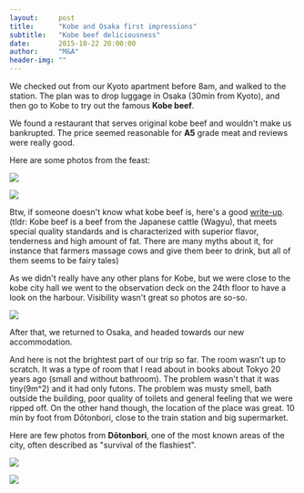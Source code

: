 ```yaml
---
layout:     post
title:      "Kobe and Osaka first impressions"
subtitle:   "Kobe beef deliciousness"
date:       2015-10-22 20:00:00
author:     "M&A"
header-img: ""
---
```


We checked out from our Kyoto apartment before 8am, and walked to the station.
The plan was to drop luggage in Osaka (30min from Kyoto), and then go to Kobe to try out the famous **Kobe beef**.

We found a restaurant that serves original kobe beef and wouldn't make us bankrupted. The price seemed reasonable for **A5** grade meat and reviews were really good.

Here are some photos from the feast:

![](https://lh3.googleusercontent.com/-RqZStjABt8M/VijdQkTBedI/AAAAAAAAVe4/tP8TLEhvNFQ/s800-Ic42/20151022_113306.jpg)

![](https://lh3.googleusercontent.com/-giPL5LOcw3M/VijeTUBbP4I/AAAAAAAAVfc/BYa9tcmVtSw/s800-Ic42/20151022_113815.jpg)

Btw, if someone doesn't know what kobe beef is, here's a good [write-up](http://notesofnomads.com/kobe-beef/). (tldr: Kobe beef is a beef from the Japanese cattle (Wagyu), that meets special quality standards and is characterized with superior flavor, tenderness and high amount of fat. There are many myths about it, for instance that farmers massage cows and give them beer to drink, but all of them seems to be fairy tales)

As we didn't really have any other plans for Kobe, but we were close to the kobe city hall we went to the observation deck on the 24th floor to have a look on the harbour.  Visibility wasn't great so photos are so-so.

![](https://lh3.googleusercontent.com/-EeawzErkvFE/VijdQsxRRWI/AAAAAAAAVe4/UXopULrNkdY/s800-Ic42/20151022_132613.jpg)

After that, we returned to Osaka, and headed towards our new accommodation.

And here is not the brightest part of our trip so far. The room wasn't up to scratch.
It was a type of room that I read about in books about Tokyo 20 years ago (small and without bathroom). The problem wasn't that it was tiny(9m^2) and it had only futons. The problem was musty smell, bath outside the building, poor quality of toilets and general feeling that we were ripped off. On the other hand though, the location of the place was great. 10 min by foot from Dōtonbori, close to the train station and big supermarket.

Here are few photos from **Dōtonbori**, one of the most known areas of the city, often described as "survival of the flashiest".

![](https://lh3.googleusercontent.com/-fwc13SsU0dM/VijdQtkykMI/AAAAAAAAVe4/LuAjj63L8Bg/s800-Ic42/20151022_164337.jpg)

![](https://lh3.googleusercontent.com/-s-Gako2N6vY/VijdQvcj5QI/AAAAAAAAVe4/HzUw5famcG4/s800-Ic42/20151022_170330.jpg)
